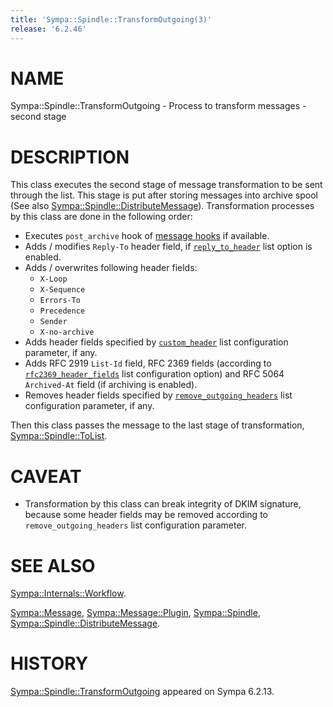 ```yaml
---
title: 'Sympa::Spindle::TransformOutgoing(3)'
release: '6.2.46'
---
```


# NAME

Sympa::Spindle::TransformOutgoing -
Process to transform messages - second stage

# DESCRIPTION

This class executes the second stage of message transformation to be sent
through the list. This stage is put after storing messages into archive
spool (See also [Sympa::Spindle::DistributeMessage](./Sympa-Spindle-DistributeMessage.3.md)).
Transformation processes by this class are done in the following order:

- Executes `post_archive` hook of [message hooks](./Sympa-Message-Plugin.3.md)
if available.
- Adds / modifies `Reply-To` header field,
if [`reply_to_header`](./list_config.5.md#reply_to_header) list option is
enabled.
- Adds / overwrites following header fields:
    - `X-Loop`
    - `X-Sequence`
    - `Errors-To`
    - `Precedence`
    - `Sender`
    - `X-no-archive`
- Adds header fields specified by
[`custom_header`](./list_config.5.md#custom_header) list configuration parameter,
if any.
- Adds RFC 2919 `List-Id` field,
RFC 2369 fields (according to
[`rfc2369_header_fields`](./list_config.5.md#rfc2369_header_fields) list
configuration option) and RFC 5064 `Archived-At` field (if archiving is
enabled).
- Removes header fields specified by
[`remove_outgoing_headers`](./list_config.5.md#remove_outgoing_headers)
list configuration parameter, if any.

Then this class passes the message to the last stage of transformation,
[Sympa::Spindle::ToList](./Sympa-Spindle-ToList.3.md).

# CAVEAT

- Transformation by this class can break integrity of DKIM signature,
because some header fields may be removed according to
`remove_outgoing_headers` list configuration parameter.

# SEE ALSO

[Sympa::Internals::Workflow](./Sympa-Internals-Workflow.3.md).

[Sympa::Message](./Sympa-Message.3.md),
[Sympa::Message::Plugin](./Sympa-Message-Plugin.3.md),
[Sympa::Spindle](./Sympa-Spindle.3.md),
[Sympa::Spindle::DistributeMessage](./Sympa-Spindle-DistributeMessage.3.md).

# HISTORY

[Sympa::Spindle::TransformOutgoing](./Sympa-Spindle-TransformOutgoing.3.md) appeared on Sympa 6.2.13.
